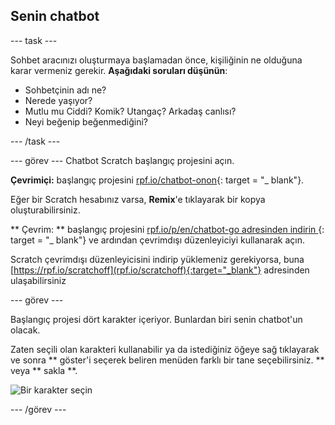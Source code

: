 ## Senin chatbot

\--- task \---

Sohbet aracınızı oluşturmaya başlamadan önce, kişiliğinin ne olduğuna karar vermeniz gerekir. **Aşağıdaki soruları düşünün**:

+ Sohbetçinin adı ne?
+ Nerede yaşıyor?
+ Mutlu mu Ciddi? Komik? Utangaç? Arkadaş canlısı?
+ Neyi beğenip beğenmediğini?

\--- /task \---

\--- görev \--- Chatbot Scratch başlangıç projesini açın.

**Çevrimiçi:** başlangıç projesini [rpf.io/chatbot-onon](http://rpf.io/chatbot-on){: target = "_ blank"}.

Eğer bir Scratch hesabınız varsa, **Remix**'e tıklayarak bir kopya oluşturabilirsiniz.

** Çevrim: ** başlangıç projesini [ rpf.io/p/en/chatbot-go adresinden indirin ](http://rpf.io/p/en/chatbot-go) {: target = "_ blank"} ve ardından çevrimdışı düzenleyiciyi kullanarak açın.

Scratch çevrimdışı düzenleyicisini indirip yüklemeniz gerekiyorsa, buna [https://rpf.io/scratchoff](rpf.io/scratchoff){:target="_blank"} adresinden ulaşabilirsiniz

\--- görev \---

Başlangıç projesi dört karakter içeriyor. Bunlardan biri senin chatbot'un olacak.

Zaten seçili olan karakteri kullanabilir ya da istediğiniz öğeye sağ tıklayarak ve sonra ** göster'i seçerek beliren menüden farklı bir tane seçebilirsiniz. ** veya ** sakla **.

![Bir karakter seçin](images/chatbot-characters.png)

\--- /görev \---